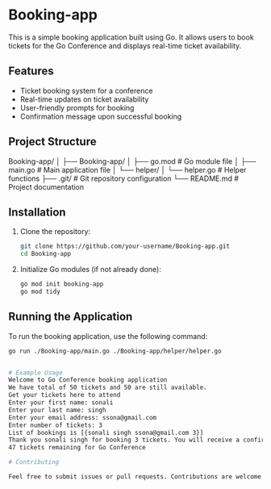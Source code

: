 # Booking-app

This is a simple booking application built using Go. It allows users to book tickets for the Go Conference and displays real-time ticket availability.

## Features

- Ticket booking system for a conference
- Real-time updates on ticket availability
- User-friendly prompts for booking
- Confirmation message upon successful booking

## Project Structure



Booking-app/ │ ├── Booking-app/ │ ├── go.mod # Go module file │ ├── main.go # Main application file │ └── helper/ │ └── helper.go # Helper functions ├── .git/ # Git repository configuration └── README.md # Project documentation



## Installation

1. Clone the repository:

    ```bash
    git clone https://github.com/your-username/Booking-app.git
    cd Booking-app
    ```

2. Initialize Go modules (if not already done):

    ```bash
    go mod init booking-app
    go mod tidy
    ```

## Running the Application

To run the booking application, use the following command:

```bash
go run ./Booking-app/main.go ./Booking-app/helper/helper.go


# Example Usage
Welcome to Go Conference booking application
We have total of 50 tickets and 50 are still available.
Get your tickets here to attend
Enter your first name: sonali
Enter your last name: singh
Enter your email address: ssona@gmail.com
Enter number of tickets: 3
List of bookings is [{sonali singh ssona@gmail.com 3}]
Thank you sonali singh for booking 3 tickets. You will receive a confirmation email at ssona@gmail.com
47 tickets remaining for Go Conference

# Contributing

Feel free to submit issues or pull requests. Contributions are welcome!




